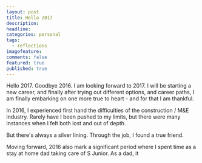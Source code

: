 ```yaml
---
layout: post
title: Hello 2017
description: 
headline:
categories: personal
tags:
  - reflections
imagefeature:
comments: false
featured: true
published: true
---
```


Hello 2017. Goodbye 2016. I am looking forward to 2017. I will be starting a new career, and
finally after trying out different options, and career paths, I am finally embarking on one
more true to heart - and for that I am thankful. 

In 2016, I experienced first hand the difficulties of the construction / M&E industry. Rarely 
have I been pushed to my limits, but there were many instances when I felt both lost and out
of depth. 

But there's always a silver lining. Through the job, I found a true friend.

Moving forward, 2016 also mark a significant period where I spent time as a stay at home dad
taking care of S Junior. As a dad, it 